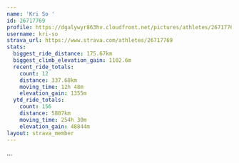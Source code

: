 ```yaml
---
name: 'Kri So '
id: 26717769
profile: https://dgalywyr863hv.cloudfront.net/pictures/athletes/26717769/7761026/14/large.jpg
username: kri-so
strava_url: https://www.strava.com/athletes/26717769
stats:
  biggest_ride_distance: 175.67km
  biggest_climb_elevation_gain: 1102.6m
  recent_ride_totals:
    count: 12
    distance: 337.68km
    moving_time: 12h 48m
    elevation_gain: 1355m
  ytd_ride_totals:
    count: 156
    distance: 5887km
    moving_time: 254h 30m
    elevation_gain: 48844m
layout: strava_member
--- 
```

...
